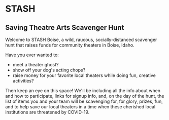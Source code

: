 # STASH
## Saving Theatre Arts Scavenger Hunt

Welcome to STASH Boise, a wild, raucous, socially-distanced scavenger hunt that raises funds for community theaters in Boise, Idaho. 

Have you ever wanted to:
- meet a theater ghost?
- show off your dog's acting chops?
- raise money for your favorite local theaters while doing fun, creative activities?

Then keep an eye on this space! We'll be including all the info about when and how to participate, links for signup info, and, on the day of the hunt, the list of items you and your team will be scavenging for, for glory, prizes, fun, and to help save our local theaters in a time when these cherished local institutions are threatened by COVID-19.

